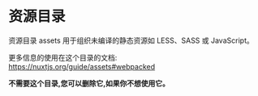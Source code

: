 # 资源目录

资源目录 assets 用于组织未编译的静态资源如 LESS、SASS 或 JavaScript。

更多信息的使用在这个目录的文档:
https://nuxtjs.org/guide/assets#webpacked

**不需要这个目录,您可以删除它,如果你不想使用它。**
